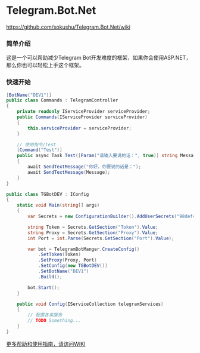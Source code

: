 # Telegram.Bot.Net

https://github.com/sokushu/Telegram.Bot.Net/wiki

### 简单介绍

这是一个可以帮助减少Telegram Bot开发难度的框架，如果你会使用ASP.NET，那么你也可以轻松上手这个框架。

### 快速开始

```csharp
[BotName("DEV1")]
public class Commands : TelegramController
{
    private readonly IServiceProvider serviceProvider;
    public Commands(IServiceProvider serviceProvider)
    {
        this.serviceProvider = serviceProvider;
    }

    // 使用指令/Test
    [Command("Test")]
    public async Task Test([Param("请输入要说的话：", true)] string Message)
    {
        await SendTextMessage("你好，你要说的话是：");
        await SendTextMessage(Message);
    }
}
```

```csharp
public class TGBotDEV : IConfig
{
    static void Main(string[] args)
    {
        var Secrets = new ConfigurationBuilder().AddUserSecrets("98def42c-77dc-41cb-abf6-2c402535f4cb").Build();

        string Token = Secrets.GetSection("Token").Value;
        string Proxy = Secrets.GetSection("Proxy").Value;
        int Port = int.Parse(Secrets.GetSection("Port").Value);

        var bot = TelegramBotManger.CreateConfig()
            .SetToken(Token)
            .SetProxy(Proxy, Port)
            .SetConfig(new TGBotDEV())
            .SetBotName("DEV1")
            .Build();

        bot.Start();
    }

    public void Config(IServiceCollection telegramServices)
    {
        // 配置各类服务
        // TODO Something...
    }
}
```

[更多帮助和使用指南，请访问WIKI](https://github.com/sokushu/Telegram.Bot.Net/wiki)
